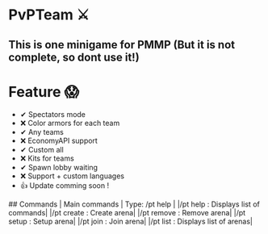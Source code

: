 # PvPTeam ⚔
This is one minigame for PMMP (But it is not complete, so dont use it!)
-

# Feature 😱

- ✔ Spectators mode
- ❌ Color armors for each team
- ✔ Any teams
- ❌ EconomyAPI support
- ✔ Custom all
- ❌ Kits for teams
- ✔ Spawn lobby waiting
- ❌ Support + custom languages
- 👍 Update comming soon !
</div>
## Commands 
| Main commands | Type: /pt help |
|/pt help : Displays list of commands|
|/pt create : Create arena|
|/pt remove : Remove arena|
|/pt setup : Setup arena|
|/pt join : Join arena|
|/pt list : Displays list of arenas|
<br>
